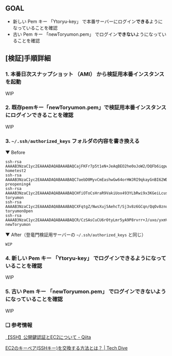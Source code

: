 ## GOAL

 - 新しい Pem キー 「Ytoryu-key」 で本番サーバーにログイン**できる**ようになっていることを確認
 - 古い Pem キー 「newToryumon.pem」 でログイン**できない**ようになっていることを確認


## [検証]手順詳細

### 1. 本番日次スナップショット （AMI） から検証用本番インスタンスを起動
WIP

### 2. 既存pemキー「newToryumon.pem」で検証用本番インスタンスにログインできることを確認
WIP

### 3. `~/.ssh/authorized_keys` フォルダの内容を書き換える

▼ Before
```
ssh-rsa AAAAB3NzaC1yc2EAAAADAQABAAABAQCajFKFr7p5t1eN+JeAqBEO2he0oJoW2/DQFb6iqpwUmrP3BMPq3fuTfH4/exG0R9d0GVdr9M/1sU4BKRuvToA8p+5tIcu3DqzLBe+6GEIbpAaZ5J6Fx5Jnb2xDJsTHAK9Hv+u/EXQHZkNHCCVQDzafztJKk/sRo/SiBPRgp5wfqwnveUKFD5adHzu4tbBDZaGZya5Joe9bRHSF+fOlSJISgN3oyhmpZdON/F5aAkBCHhNx/8ZGAaw47DSnVzoIVEarkU3bipVkKhKez1W3uIEqaAOff0VfkmRdA/ACzjee48eOsoDHhZZb3dzikt30XWDnyBBcZ82BmOGx23Oldcnv hometest2
ssh-rsa AAAAB3NzaC1yc2EAAAADAQABAAABAQC7aebD0MyvCmEashwGw64orHWJRI9qkayGnBI62WDNaaCuZLD+jW5t10BOk45JsUlpt03Cns/COzkE9N7j3qGjx25hlhsFtiMxvUvtkL++JX57X6DQRoE9XoLcuGQL0ETK10itJSQge2vv2HR6Y98rh2sNXCiyW32KBQPtKcg8/NsJDrEDWlXvBi5bUK7V7KY5kRQpo09PtVx/uboMwhbDudiKAPak2QPFLNYpJ9P3Tc+J3fWdiG/gwbcx/PrsmFQ4LcHXfPlc+2OpD1RWDPbZ34eby1bacwybhDXMDj561MveZtbtuMDfZn1tQLFb5vrIozR9uTAR1tE8E6iqsZ0j preopening4
ssh-rsa AAAAB3NzaC1yc2EAAAADAQABAAABAQCHfiOToCsHraR9VakiUox493YLbRwi9x3KGeiLcusArcLhqSMpLdQUkDfj7TjxbQPuL/TzObKuPV/MEEau6Hy8UmlD/kHn0qB2d/2yLk4Zr0UZV2PrNQK+hmQPmpiG/BisnBm2Ib5jaU1wztqcbWuulmwMRpYznK7N006SkUCsJWL4/0qMZKMc0g0FgpKNEKVf7zTMuq0Zkl3xmuDmEio4XgmzUpWAutfa+6Dqo/vdfHLGtRM2MH0qHb2Pa5fwBVpyAPeDcppYpjTO8b+VCBeEkMgldwS3ChiUuy9vWMYIuUA3S0lk8+TOvlefQgRMhfDanAOVMSAxMl4odHWM3YEp toryumon
ssh-rsa AAAAB3NzaC1yc2EAAAADAQABAAABAQCXFqtgZ/NwsXuj5AehcT/Sj3v8z6GCqn/QqOv8znuLsGJtnsEh2GYZp4hSNsTsDzfX12+BXSpNg4yjH/7RQvKUGQDpDKA5mOrkbsWQGBtlQAvqx3ELPHyU/MZLQNUdlynTqQgspvRpAfq/A4ESXRmbtHPTk9n7QzndnjOlQA/BTymtcJ34TE1S7s0y2foQG6YPxreZLJ8qvXkSfNNpMQFVPNZaqNTY7pE84zrGjywfSYkw940bFpb/2aRmhMS9wAf7t3i3VbeAhZnJXw2rm4v5rIru/ckEbM0spzcACRULFyQah4iFRvKjaWS6S+IyUx3Hl2oSZTsugo5t4PIi4ESb toryumonOpen
ssh-rsa AAAAB3NzaC1yc2EAAAADAQABAAABAQCR/CzSAsCuCU6rOtyLmr5yA9P8rvrr+J/uxo/yxmV/+E5MwqlbO5GSDnhHcDSk1+t+LmOB7i9+htp88OFxNdSDmGtv6qT80RyjvZDvQJVnBtffCoyhAq0oQ1zpd6YgZh8k25OZEDfMrdO5NFyeN3WxaAPuG7VWgD3D/8lKZvKNCmsmw6I4QSv0kft4m6RHteLAzhSydcF/O4uIA/2XlJAom+9XKyH1ccIc5kwWupX0+L+Ji5YV5U4DeFX+uStYT8lNAD/p4jrPsP19ResnS6KGKQo4Z2J+3MCTzviGDP/6zAQty6n8VE16goAWYdVEV8KfwBmDnyAcZ7cXUKn+5m+P newToryumon
```

▼ After（登竜門検証用サーバーの `~/.ssh/authorized_keys` と同じ）
```
WIP
```


### 4. 新しい Pem キー 「Ytoryu-key」 でログイン**できる**ようになっていることを確認
WIP

### 5. 古い Pem キー 「newToryumon.pem」 でログイン**できない**ようになっていることを確認
WIP

### ❏ 参考情報
[【SSH】公開鍵認証とEC2について - Qiita](https://qiita.com/aiandrox/items/98ad9b7551481d890916)

[EC2のキーペア(SSHキー)を交換する方法とは？ | Tech Dive](https://tech-dive.xyz/2020/07/13/ec2%E3%81%AE%E3%82%AD%E3%83%BC%E3%83%9A%E3%82%A2ssh%E3%82%AD%E3%83%BC%E3%82%92%E4%BA%A4%E6%8F%9B%E3%81%99%E3%82%8B%E6%96%B9%E6%B3%95%E3%81%A8%E3%81%AF%EF%BC%9F/#toc2)